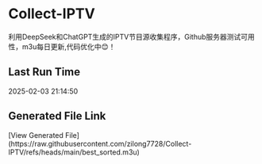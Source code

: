# Collect-IPTV
利用DeepSeek和ChatGPT生成的IPTV节目源收集程序，Github服务器测试可用性，m3u每日更新,代码优化中😊！
## Last Run Time
<!-- Last Run Time --> 2025-02-03 21:14:50

## Generated File Link
<!-- Generated File Link --> [View Generated File](https://raw.githubusercontent.com/zilong7728/Collect-IPTV/refs/heads/main/best_sorted.m3u)
